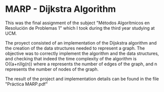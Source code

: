 # MARP - Dijkstra Algorithm

This was the final assignment of the subject "Métodos Algorítmicos en Resolución de Problemas 1" which I took during the third year studying at UCM.

The proyect consisted of an implementation of the Dijskstra algorithm and the creation of the data structures needed to represent a graph. The objective was to correctly implement the algorithm and the data structures, and checking that indeed the time complexity of the algorithm is O((a+n)lg(n)) where a represents the number of edges of the graph, and n represents the number of nodes of the graph.

The result of the project and implementation details can be found in the file "Práctica MARP.pdf" 
